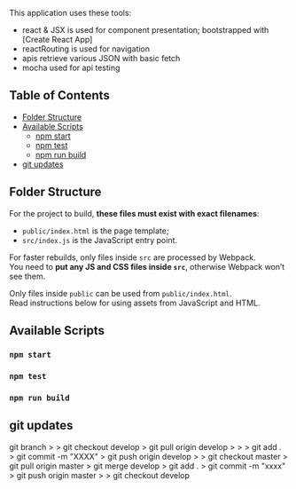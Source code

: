 This application uses these tools:
* react & JSX is used for component presentation; bootstrapped with [Create React App]
* reactRouting is used for navigation
* apis retrieve various JSON with basic fetch
* mocha used for api testing

## Table of Contents

- [Folder Structure](#folder-structure)
- [Available Scripts](#available-scripts)
  - [npm start](#npm-start)
  - [npm test](#npm-test)
  - [npm run build](#npm-run-build)
- [git updates](#git-updates)

## Folder Structure
For the project to build, **these files must exist with exact filenames**:

* `public/index.html` is the page template;
* `src/index.js` is the JavaScript entry point.

For faster rebuilds, only files inside `src` are processed by Webpack.<br>
You need to **put any JS and CSS files inside `src`**, otherwise Webpack won’t see them.

Only files inside `public` can be used from `public/index.html`.<br>
Read instructions below for using assets from JavaScript and HTML.

## Available Scripts

### `npm start`
### `npm test`
### `npm run build`

## git updates

git branch > 
	> git checkout develop > git pull origin develop > <changes> > 
		> git add . > git commit -m "XXXX" > git push origin develop >
	> git checkout master > git pull origin master > git merge develop 
		> git add . > git commit -m "xxxx" > git push origin master >
	> git checkout develop 
	